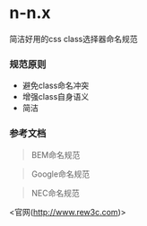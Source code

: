 # n-n.x
简洁好用的css class选择器命名规范

### 规范原则

+ 避免class命名冲突
+ 增强class自身语义
+ 简洁

### 参考文档

> BEM命名规范

> Google命名规范

> NEC命名规范

<官网(http://www.rew3c.com)>
